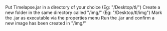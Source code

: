Put Timelapse.jar in a directory of your choice (Eg: "/Desktop/tl/")
Create a new folder in the same directory called "/img/" (Eg: "/Desktop/tl/img")
Mark the .jar as executable via the properties menu
Run the .jar and confirm a new image has been created in "/img/" 
